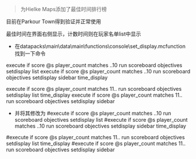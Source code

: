 > 为Hielke Maps添加了最佳时间排行榜

目前在Parkour Town得到验证并正常使用

最佳时间在界面右侧显示，计数时间则在玩家名单list中显示

- 在datapacks\main\data\main\functions\console\set_display.mcfunction找到一下命令

execute if score @s player_count matches ..10 run scoreboard objectives setdisplay list
execute if score @s player_count matches ..10 run scoreboard objectives setdisplay sidebar time_display

execute if score @s player_count matches 11.. run scoreboard objectives setdisplay list time_display
execute if score @s player_count matches 11.. run scoreboard objectives setdisplay sidebar
- 并将其修改为
#execute if score @s player_count matches ..10 run scoreboard objectives setdisplay list
#execute if score @s player_count matches ..10 run scoreboard objectives setdisplay sidebar time_display

#execute if score @s player_count matches 11.. run scoreboard objectives setdisplay list time_display
#execute if score @s player_count matches 11.. run scoreboard objectives setdisplay sidebar
